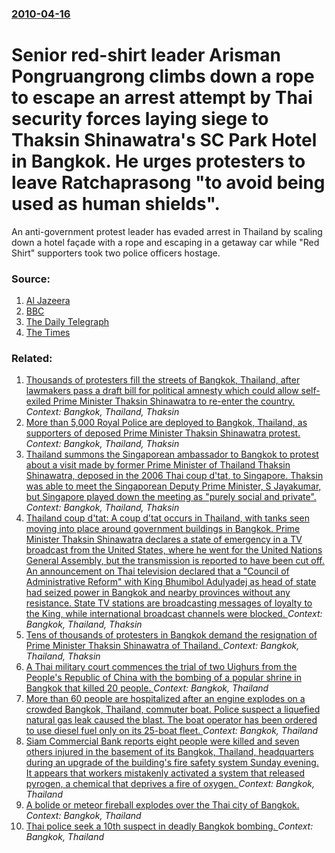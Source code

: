 ### [2010-04-16](/news/2010/04/16/index.md)

# Senior red-shirt leader Arisman Pongruangrong climbs down a rope to escape an arrest attempt by Thai security forces laying siege to Thaksin Shinawatra's SC Park Hotel in Bangkok. He urges protesters to leave Ratchaprasong "to avoid being used as human shields".  

An anti-government protest leader has evaded arrest in Thailand by scaling down a hotel fa&ccedil;ade with a rope and escaping in a getaway car while &#034;Red Shirt&#034; supporters took two police officers hostage.


### Source:

1. [Al Jazeera](http://english.aljazeera.net/news/asia-pacific/2010/04/201041642159766.html)
2. [BBC](http://news.bbc.co.uk/2/hi/asia-pacific/8624218.stm)
3. [The Daily Telegraph](http://www.telegraph.co.uk/news/worldnews/asia/thailand/7596362/Thai-Red-Shirt-leader-in-dramatic-hotel-escape.html)
4. [The Times](http://www.timesonline.co.uk/tol/news/world/asia/article7099337.ece)

### Related:

1. [Thousands of protesters fill the streets of Bangkok, Thailand, after lawmakers pass a draft bill for political amnesty which could allow self-exiled Prime Minister Thaksin Shinawatra to re-enter the country. ](/news/2013/11/5/thousands-of-protesters-fill-the-streets-of-bangkok-thailand-after-lawmakers-pass-a-draft-bill-for-political-amnesty-which-could-allow-sel.md) _Context: Bangkok, Thailand, Thaksin_
2. [ More than 5,000 Royal Police are deployed to Bangkok, Thailand, as supporters of deposed Prime Minister Thaksin Shinawatra protest. ](/news/2009/01/31/more-than-5-000-royal-police-are-deployed-to-bangkok-thailand-as-supporters-of-deposed-prime-minister-thaksin-shinawatra-protest.md) _Context: Bangkok, Thailand, Thaksin_
3. [ Thailand summons the Singaporean ambassador to Bangkok to protest about a visit made by former Prime Minister of Thailand Thaksin Shinawatra, deposed in the 2006 Thai coup d'tat, to Singapore. Thaksin was able to meet the Singaporean Deputy Prime Minister, S Jayakumar, but Singapore played down the meeting as "purely social and private". ](/news/2007/01/16/thailand-summons-the-singaporean-ambassador-to-bangkok-to-protest-about-a-visit-made-by-former-prime-minister-of-thailand-thaksin-shinawatr.md) _Context: Bangkok, Thailand, Thaksin_
4. [ Thailand coup d'tat: A coup d'tat occurs in Thailand, with tanks seen moving into place around government buildings in Bangkok. Prime Minister Thaksin Shinawatra declares a state of emergency in a TV broadcast from the United States, where he went for the United Nations General Assembly, but the transmission is reported to have been cut off. An announcement on Thai television declared that a "Council of Administrative Reform" with King Bhumibol Adulyadej as head of state had seized power in Bangkok and nearby provinces without any resistance. State TV stations are broadcasting messages of loyalty to the King, while international broadcast channels were blocked. ](/news/2006/09/19/thailand-coup-d-etat-p-a-coup-d-etat-occurs-in-thailand-with-tanks-seen-moving-into-place-around-government-buildings-in-bangkok-prime-mi.md) _Context: Bangkok, Thailand, Thaksin_
5. [ Tens of thousands of protesters in Bangkok demand the resignation of Prime Minister Thaksin Shinawatra of Thailand. ](/news/2006/03/5/tens-of-thousands-of-protesters-in-bangkok-demand-the-resignation-of-prime-minister-thaksin-shinawatra-of-thailand.md) _Context: Bangkok, Thailand, Thaksin_
6. [A Thai military court commences the trial of two Uighurs from the People's Republic of China with the bombing of a popular shrine in Bangkok that killed 20 people. ](/news/2016/08/23/a-thai-military-court-commences-the-trial-of-two-uighurs-from-the-people-s-republic-of-china-with-the-bombing-of-a-popular-shrine-in-bangkok.md) _Context: Bangkok, Thailand_
7. [More than 60 people are hospitalized after an engine  explodes on a crowded Bangkok, Thailand, commuter boat. Police suspect a liquefied natural gas leak caused the blast. The boat operator has been ordered to use diesel fuel only on its 25-boat fleet. ](/news/2016/03/5/more-than-60-people-are-hospitalized-after-an-engine-explodes-on-a-crowded-bangkok-thailand-commuter-boat-police-suspect-a-liquefied-nat.md) _Context: Bangkok, Thailand_
8. [Siam Commercial Bank reports eight people were killed and seven others injured in the basement of its Bangkok, Thailand, headquarters during an upgrade of the building's fire safety system Sunday evening. It appears that workers mistakenly activated a system that released pyrogen, a chemical that deprives a  fire of oxygen. ](/news/2016/03/14/siam-commercial-bank-reports-eight-people-were-killed-and-seven-others-injured-in-the-basement-of-its-bangkok-thailand-headquarters-during.md) _Context: Bangkok, Thailand_
9. [A bolide or meteor fireball explodes over the Thai city of Bangkok. ](/news/2015/09/7/a-bolide-or-meteor-fireball-explodes-over-the-thai-city-of-bangkok.md) _Context: Bangkok, Thailand_
10. [Thai police seek a 10th suspect in deadly Bangkok bombing. ](/news/2015/09/5/thai-police-seek-a-10th-suspect-in-deadly-bangkok-bombing.md) _Context: Bangkok, Thailand_

